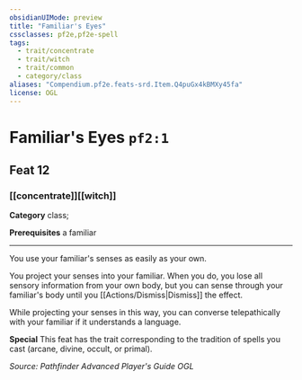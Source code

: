 ```yaml
---
obsidianUIMode: preview
title: "Familiar's Eyes"
cssclasses: pf2e,pf2e-spell
tags:
  - trait/concentrate
  - trait/witch
  - trait/common
  - category/class
aliases: "Compendium.pf2e.feats-srd.Item.Q4puGx4kBMXy45fa"
license: OGL
---
```

# Familiar's Eyes `pf2:1`
## Feat 12
### [[concentrate]][[witch]]

**Category** class; 



**Prerequisites** a familiar
* * *
You use your familiar's senses as easily as your own.

You project your senses into your familiar. When you do, you lose all sensory information from your own body, but you can sense through your familiar's body until you [[Actions/Dismiss|Dismiss]] the effect.

While projecting your senses in this way, you can converse telepathically with your familiar if it understands a language.

**Special** This feat has the trait corresponding to the tradition of spells you cast (arcane, divine, occult, or primal).

*Source: Pathfinder Advanced Player's Guide*
*OGL*